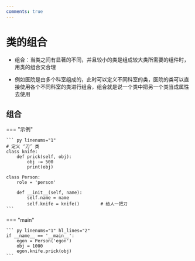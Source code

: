 ```yaml
---
comments: true
---
```


# 类的组合

- 组合：当类之间有显著的不同，并且较小的类是组成较大类所需要的组件时，用类的组合交合理

- 例如医院是由多个科室组成的，此时可以定义不同科室的类，医院的类可以直接使用各个不同科室的类进行组合，组合就是说一个类中把另一个类当成属性去使用



## 组合

=== "示例"

    ``` py linenums="1"
    # 定义 ‘刀’ 类
    class knife:
        def prick(self, obj):
            obj -= 500
            print(obj)
            
    class Person:
        role = 'person'
    
        def __init__(self, name):
            self.name = name
            self.knife = knife()        # 给人一把刀
    ```

=== "main"

    ``` py linenums="1" hl_lines="2"
    if __name__ == '__main__':
        egon = Person('egon')
        obj = 1000
        egon.knife.prick(obj)
    ```





